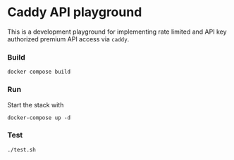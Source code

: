 # Caddy API playground

This is a development playground for implementing rate limited and API key authorized premium API access via `caddy`.

### Build
```
docker compose build
```

### Run
Start the stack with 
```
docker-compose up -d
```

### Test
```
./test.sh
```
